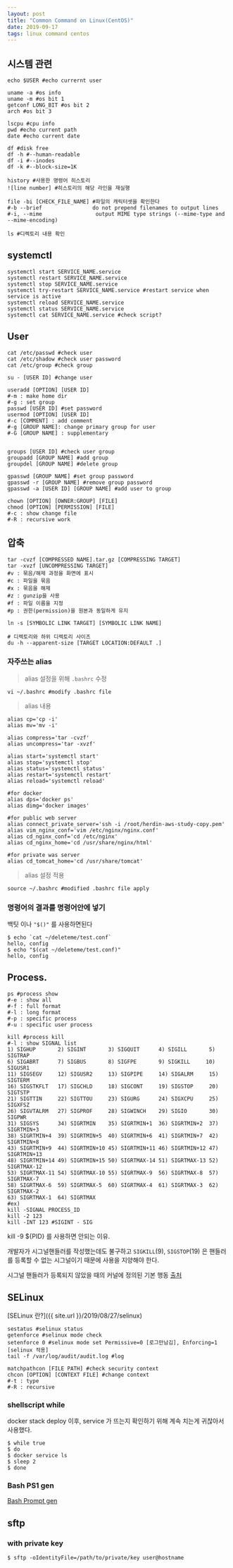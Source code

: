 ```yaml
---
layout: post
title: "Common Command on Linux(CentOS)"
date: 2019-09-17
tags: linux command centos
---
```


## 시스템 관련

``` shell
echo $USER #echo currernt user

uname -a #os info
uname -m #os bit 1
getconf LONG_BIT #os bit 2
arch #os bit 3

lscpu #cpu info
pwd #echo current path
date #echo current date

df #disk free
df -h #--human-readable
df -i #--inodes
df -k #--block-size=1K

history #사용한 명령어 히스토리
![line number] #히스토리의 해당 라인을 재실행

file -bi [CHECK_FILE_NAME] #파일의 캐릭터셋을 확인한다
#-b --brief                do not prepend filenames to output lines
#-i, --mime                 output MIME type strings (--mime-type and --mime-encoding)

ls #디렉토리 내용 확인
```

## systemctl

``` shell
systemctl start SERVICE_NAME.service
systemctl restart SERVICE_NAME.service
systemctl stop SERVICE_NAME.service
systemctl try-restart SERVICE_NAME.service #restart service when service is active
systemctl reload SERVICE_NAME.service
systemctl status SERVICE_NAME.service
systemctl cat SERVICE_NAME.service #check script?
```

## User

``` shell
cat /etc/passwd #check user
cat /etc/shadow #check user password
cat /etc/group #check group

su - [USER ID] #change user

useradd [OPTION] [USER ID]
#-m : make home dir
#-g : set group
passwd [USER ID] #set password
usermod [OPTION] [USER ID]
#-c [COMMENT] : add comment
#-g [GROUP NAME]: change primary group for user
#-G [GROUP NAME] : supplementary


groups [USER ID] #check user group
groupadd [GROUP NAME] #add group
groupdel [GROUP NAME] #delete group

gpasswd [GROUP NAME] #set group password
gpasswd -r [GROUP NAME] #remove group password
gpasswd -a [USER ID] [GROUP NAME] #add user to group

chown [OPTION] [OWNER:GROUP] [FILE]
chmod [OPTION] [PERMISSION] [FILE]
#-c : show change file
#-R : recursive work
```

## 압축

``` shell
tar -cvzf [COMPRESSED NAME].tar.gz [COMPRESSING TARGET]
tar -xvzf [UNCOMPRESSING TARGET]
#v : 묶음/해제 과정을 화면에 표시
#c : 파일을 묶음
#x : 묶음을 해제
#z : gunzip을 사용
#f : 파일 이름을 지정
#p : 권한(permission)을 원본과 동일하게 유지

ln -s [SYMBOLIC LINK TARGET] [SYMBOLIC LINK NAME]

# 디렉토리와 하위 디렉토리 사이즈
du -h --apparent-size [TARGET LOCATION:DEFAULT .]
```
### 자주쓰는 alias

> alias 설정을 위해 `.bashrc` 수정

``` shell
vi ~/.bashrc #modify .bashrc file
```
> alias 내용

``` shell
alias cp='cp -i'
alias mv='mv -i'

alias compress='tar -cvzf'
alias uncompress='tar -xvzf'

alias start='systemctl start'
alias stop='systemctl stop'
alias status='systemctl status'
alias restart='systemctl restart'
alias reload='systemctl reload'

#for docker
alias dps='docker ps'
alias dimg='docker images'

#for public web server
alias connect_private_server='ssh -i /root/herdin-aws-study-copy.pem'
alias vim_nginx_conf='vim /etc/nginx/nginx.conf'
alias cd_nginx_conf='cd /etc/nginx'
alias cd_nginx_home='cd /usr/share/nginx/html'

#for private was server
alias cd_tomcat_home='cd /usr/share/tomcat'
```

> alias 설정 적용

``` shell
source ~/.bashrc #modified .bashrc file apply
```

### 명령어의 결과를 명령어안에 넣기

백팃 이나 `"$()"` 를 사용하면된다
``` shell
$ echo `cat ~/deleteme/test.conf`
hello, config
$ echo "$(cat ~/deleteme/test.conf)"
hello, config
```

## Process.

``` shell
ps #process show
#-e : show all
#-f : full format
#-l : long format
#-p : specific process
#-u : specific user process

kill #process kill
#-l : show SIGNAL list
1) SIGHUP       2) SIGINT       3) SIGQUIT      4) SIGILL       5) SIGTRAP
6) SIGABRT      7) SIGBUS       8) SIGFPE       9) SIGKILL     10) SIGUSR1
11) SIGSEGV     12) SIGUSR2     13) SIGPIPE     14) SIGALRM     15) SIGTERM
16) SIGSTKFLT   17) SIGCHLD     18) SIGCONT     19) SIGSTOP     20) SIGTSTP
21) SIGTTIN     22) SIGTTOU     23) SIGURG      24) SIGXCPU     25) SIGXFSZ
26) SIGVTALRM   27) SIGPROF     28) SIGWINCH    29) SIGIO       30) SIGPWR
31) SIGSYS      34) SIGRTMIN    35) SIGRTMIN+1  36) SIGRTMIN+2  37) SIGRTMIN+3
38) SIGRTMIN+4  39) SIGRTMIN+5  40) SIGRTMIN+6  41) SIGRTMIN+7  42) SIGRTMIN+8
43) SIGRTMIN+9  44) SIGRTMIN+10 45) SIGRTMIN+11 46) SIGRTMIN+12 47) SIGRTMIN+13
48) SIGRTMIN+14 49) SIGRTMIN+15 50) SIGRTMAX-14 51) SIGRTMAX-13 52) SIGRTMAX-12
53) SIGRTMAX-11 54) SIGRTMAX-10 55) SIGRTMAX-9  56) SIGRTMAX-8  57) SIGRTMAX-7
58) SIGRTMAX-6  59) SIGRTMAX-5  60) SIGRTMAX-4  61) SIGRTMAX-3  62) SIGRTMAX-2
63) SIGRTMAX-1  64) SIGRTMAX
#ex)
kill -SIGNAL PROCESS_ID
kill -2 123
kill -INT 123 #SIGINT - SIG
```

kill -9 ${PID} 를 사용하면 안되는 이유.

개발자가 시그널핸들러를 작성했는데도 불구하고 `SIGKILL`(9), `SIGSTOP`(19) 은 핸들러를 등록할 수 없는 시그널이기 때문에 사용을 지양해야 한다.

시그널 핸들러가 등록되지 않았을 때의 커널에 정의된 기본 행동 [출처](https://www.lesstif.com/pages/viewpage.action?pageId=12943674)

<div id="pureTableHere"></div>
<script>
  util().genPureTable(
    'pureTableHere',
    ['SIGNAL', '기본 행동'],
    [
      ['TERM', '시그널을 수신한 프로세스 종료'],
      ['IGN', '시그널 무시'],
      ['CORE', '시그널을 수신한 프로세스를 종료하면서 코어 덤프(core dump) 파일 생성'],
      ['STOP', '시그널을 수신한 프로세스 정지'],
      ['CONT', '중지된 프로세스 재시작'],
    ]
  );
</script>

## SELinux

[SELinux 란?]({{ site.url }}/2019/08/27/selinux)

``` shell
sestatus #selinux status
getenforce #selinux mode check
setenforce 0 #selinux mode set Permissive=0 [로그만남김], Enforcing=1 [selinux 적용]
tail -f /var/log/audit/audit.log #log

matchpathcon [FILE PATH] #check security context
chcon [OPTION] [CONTEXT FILE] #change context
#-t : type
#-R : recursive
```

### shellscript while

docker stack deploy 이후, service 가 뜨는지 확인하기 위해 계속 치는게 귀찮아서 사용했다.
``` shell
$ while true
$ do
$ docker service ls
$ sleep 2
$ done
```

### Bash PS1 gen

[Bash Prompt gen](http://ezprompt.net/)


## sftp
### with private key
```shell
$ sftp -oIdentityFile=/path/to/private/key user@hostname
```